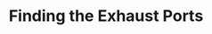 ---
title: Finding the Exhaust Ports
authors:
    - name: Jon Gold
      url: https://jon.gold/
link: https://jon.gold/2018/02/exhaust-ports/
---